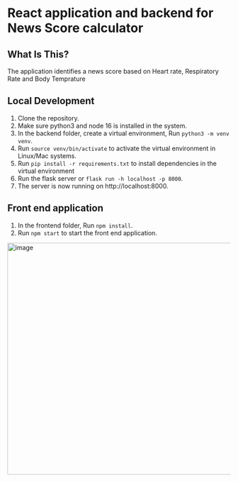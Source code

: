 # React application and backend for News Score calculator

## What Is This?

The application identifies a news score based on Heart rate, Respiratory Rate and Body Temprature

## Local Development

1. Clone the repository.
2. Make sure python3 and node 16 is installed in the system.
3. In the backend folder, create a virtual environment, Run `python3 -m venv venv`.
4. Run `source venv/bin/activate` to activate the virtual environment in Linux/Mac systems.
5. Run `pip install -r requirements.txt` to install dependencies in the virtual environment
6. Run the flask server or `flask run -h localhost -p 8000`.
7. The server is now running on http://localhost:8000.

## Front end application

1. In the frontend folder, Run `npm install`.
2. Run `npm start` to start the front end application.

<img width="523" alt="image" src="https://user-images.githubusercontent.com/10692115/230719036-a8eb9dd6-8de9-4b40-8d24-70b9e9794a37.png">
